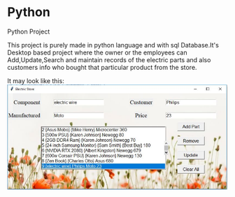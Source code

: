 # Python
Python Project

This project is purely made in python language and with sql Database.It's Desktop based project where the owner or the employees can Add,Update,Search and maintain records of the electric parts and also customers info who bought that particular product from the store.

It may look like this:
![](ele.jpg)
